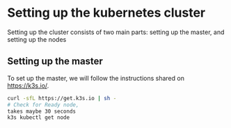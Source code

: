 # Setting up the kubernetes cluster

Setting up the cluster consists of two main parts: setting up the master, and setting up the nodes

## Setting up the master
To set up the master, we will follow the instructions shared on https://k3s.io/. 

```bash
curl -sfL https://get.k3s.io | sh -
# Check for Ready node,
takes maybe 30 seconds
k3s kubectl get node
```
